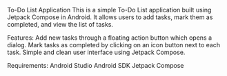 To-Do List Application
This is a simple To-Do List application built using Jetpack Compose in Android. It allows users to add tasks, mark them as completed, and view the list of tasks.

Features:
Add new tasks through a floating action button which opens a dialog.
Mark tasks as completed by clicking on an icon button next to each task.
Simple and clean user interface using Jetpack Compose.

Requirements:
Android Studio
Android SDK
Jetpack Compose
